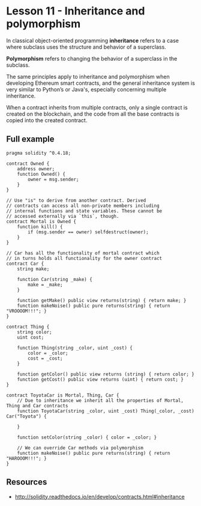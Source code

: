 # Lesson 11 - Inheritance and polymorphism

In classical object-oriented programming **inheritance** refers to a case where subclass uses the structure and behavior of a superclass.

**Polymorphism** refers to changing the behavior of a superclass in the subclass.

The same principles apply to inheritance and polymorphism when developing Ethereum smart contracts, and the general inheritance system is very similar to Python’s or Java's, especially concerning multiple inheritance.

When a contract inherits from multiple contracts, only a single contract is created on the blockchain, and the code from all the base contracts is copied into the created contract.

## Full example

```
pragma solidity ^0.4.18;

contract Owned {
    address owner;
    function Owned() {
        owner = msg.sender;
    }
}

// Use "is" to derive from another contract. Derived
// contracts can access all non-private members including
// internal functions and state variables. These cannot be
// accessed externally via `this`, though.
contract Mortal is Owned {
    function kill() {
        if (msg.sender == owner) selfdestruct(owner);
    }
}

// Car has all the functionality of mortal contract which
// in turns holds all functionality for the owner contract
contract Car {
    string make;
    
    function Car(string _make) {
        make = _make;
    }
    
    function getMake() public view returns(string) { return make; }
    function makeNoise() public pure returns(string) { return "VROOOOM!!!"; }
}

contract Thing {
    string color;
    uint cost;
    
    function Thing(string _color, uint _cost) {
        color = _color;
        cost = _cost;
    }
   
    function getColor() public view returns (string) { return color; }
    function getCost() public view returns (uint) { return cost; }
}

contract ToyotaCar is Mortal, Thing, Car {
    // Due to inheritance we inherit all the properties of Mortal, Thing and Car contracts
    function ToyotaCar(string _color, uint _cost) Thing(_color, _cost) Car("Toyota") {
        
    }
    
    function setColor(string _color) { color = _color; }
    
    // We can override Car methods via polymorphism
    function makeNoise() public pure returns(string) { return "HAROOOM!!!"; }
}
```

## Resources

- http://solidity.readthedocs.io/en/develop/contracts.html#inheritance